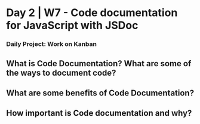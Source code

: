 # Day 2 | W7 - Code documentation for JavaScript with JSDoc

### Daily Project: Work on Kanban

##  What is Code Documentation? What are some of the ways to document code?

## What are some benefits of Code Documentation?

## How important is Code documentation and why?